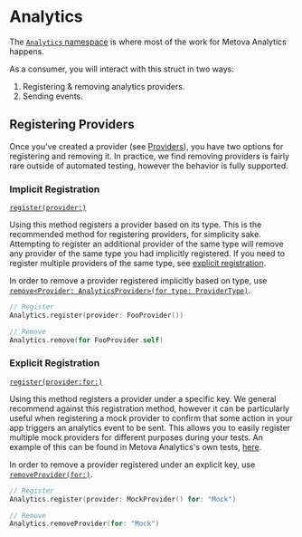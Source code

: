 #  Analytics

The [`Analytics` namespace](../MetovaAnalytics/Core/MetovaAnalytics.swift) is where most of the work for Metova Analytics happens.

As a consumer, you will interact with this struct in two ways:

1. Registering & removing analytics providers.
2. Sending events.

## Registering Providers

Once you've created a provider (see [Providers](./Providers.md)), you have two options for registering and removing it.  In practice, we find removing providers is fairly rare outside of automated testing, however the behavior is fully supported.

### Implicit Registration

[`register(provider:)`](../MetovaAnalytics/Core/Provider/MetovaAnalytics.swift#L84-91)

Using this method registers a provider based on its type. This is the recommended method for registering providers, for simplicity sake. Attempting to register an additional provider of the same type will remove any provider of the same type you had implicitly registered.  If you need to register multiple providers of the same type, see [explicit registration](#ExplicitRegistration).

In order to remove a provider registered implicitly based on type, use [`remove<Provider: AnalyticsProvider>(for type: ProviderType)`](../MetovaAnalytics/Core/Provider/MetovaAnalytics.swift#L93-100).

```swift
// Register
Analytics.register(provider: FooProvider())

// Remove
Analytics.remove(for FooProvider.self)
```

### Explicit Registration

[`register(provider:for:)`](../MetovaAnalytics/Core/Provider/MetovaAnalytics.swift#L66-74)

Using this method registers a provider under a specific key.  We general recommend against this registration method, however it can be particularly useful when registering a mock provider to confirm that some action in your app triggers an analytics event to be sent.  This allows you to easily register multiple mock providers for different purposes during your tests.  An example of this can be found in Metova Analytics's own tests, [here](../MetovaAnalyticsTests/Core/AnalyticsTests.swift#L42-47).

In order to remove a provider registered under an explicit key, use [`removeProvider(for:)`](../MetovaAnalytics/Core/Provider/MetovaAnalytics.swift#L76-82).

```swift
// Register
Analytics.register(provider: MockProvider() for: "Mock")

// Remove
Analytics.removeProvider(for: "Mock")
```

